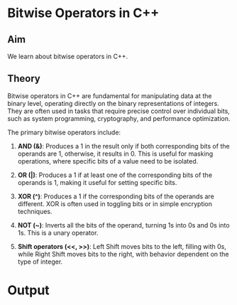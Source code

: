 # Bitwise Operators in C++
## Aim
We learn about bitwise operators in C++.
## Theory
Bitwise operators in C++ are fundamental for manipulating data at the binary level, operating directly on the binary representations of integers. They are often used in tasks that require precise control over individual bits, such as system programming, cryptography, and performance optimization.

The primary bitwise operators include:

1. **AND (&)**: Produces a 1 in the result only if both corresponding bits of the operands are 1, otherwise, it results in 0. This is useful for masking operations, where specific bits of a value need to be isolated.

2. **OR (|)**: Produces a 1 if at least one of the corresponding bits of the operands is 1, making it useful for setting specific bits.

3. **XOR (^)**: Produces a 1 if the corresponding bits of the operands are different. XOR is often used in toggling bits or in simple encryption techniques.

4. **NOT (~)**: Inverts all the bits of the operand, turning 1s into 0s and 0s into 1s. This is a unary operator.

5. **Shift operators (<<, >>)**: Left Shift moves bits to the left, filling with 0s, while Right Shift moves bits to the right, with behavior dependent on the type of integer.

# Output
